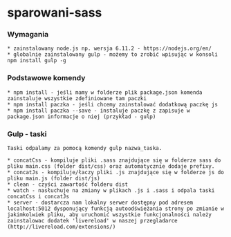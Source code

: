 # sparowani-sass

### Wymagania
    * zainstalowany node.js np. wersja 6.11.2 - https://nodejs.org/en/
    * globalnie zainstalowany gulp - możemy to zrobić wpisując w konsoli npm install gulp -g

### Podstawowe komendy
    * npm install - jeśli mamy w folderze plik package.json komenda zainstaluje wszystkie zdefiniowane tam paczki
    * npm install paczka - jeśli chcemy zainstalować dodatkową paczkę js
    * npm install paczka --save - instaluje paczkę z zapisuje w package.json informacje o niej (przykład - gulp)
### Gulp - taski
    Taski odpalamy za pomocą komendy gulp nazwa_taska.
    
    * concatCss - kompiluje pliki .sass znajdujące się w folderze sass do pliku main.css (folder dist/css) oraz automatycznie dodaje prefixy.
    * concatJs - kompiluje/łaczy pliki .js znajdujące się w folderze js do pliku main.js (folder dist/js)
    * clean - czyści zawartość folderu dist
    * watch - nasłuchuje na zmiany w plikach .js i .sass i odpala taski concatCss i concatJs
    * server - dostarcza nam lokalny serwer dostępny pod adresem localhost:5012 dysponujący funkcją autoodświeżania strony po zmianie w jakimkolwiek pliku, aby uruchomić wszystkie funkcjonalności należy zainstalowac dodatek 'livereload' w naszej przegladarce (http://livereload.com/extensions/)
